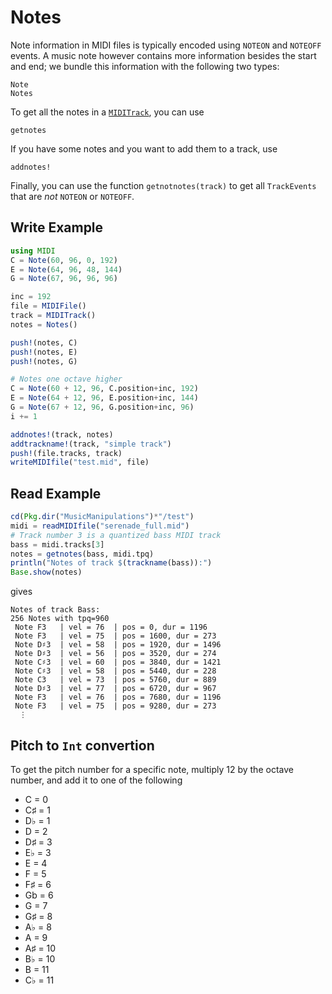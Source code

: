 # Notes

Note information in MIDI files is typically encoded using `NOTEON` and `NOTEOFF` events.
A music note however contains more information besides the start and end; we bundle this information with the following two types:
```@docs
Note
Notes
```

To get all the notes in a [`MIDITrack`](@ref), you can use
```@docs
getnotes
```
If you have some notes and you want to add them to a track, use
```@docs
addnotes!
```
Finally, you can use the function `getnotnotes(track)` to get all `TrackEvents`
that are *not* `NOTEON` or `NOTEOFF`.

## Write Example

```julia
using MIDI
C = Note(60, 96, 0, 192)
E = Note(64, 96, 48, 144)
G = Note(67, 96, 96, 96)

inc = 192
file = MIDIFile()
track = MIDITrack()
notes = Notes()

push!(notes, C)
push!(notes, E)
push!(notes, G)

# Notes one octave higher
C = Note(60 + 12, 96, C.position+inc, 192)
E = Note(64 + 12, 96, E.position+inc, 144)
G = Note(67 + 12, 96, G.position+inc, 96)
i += 1

addnotes!(track, notes)
addtrackname!(track, "simple track")
push!(file.tracks, track)
writeMIDIfile("test.mid", file)
```

## Read Example
```julia
cd(Pkg.dir("MusicManipulations")*"/test")
midi = readMIDIfile("serenade_full.mid")
# Track number 3 is a quantized bass MIDI track
bass = midi.tracks[3]
notes = getnotes(bass, midi.tpq)
println("Notes of track $(trackname(bass)):")
Base.show(notes)
```
gives
```
Notes of track Bass:
256 Notes with tpq=960
 Note F3   | vel = 76  | pos = 0, dur = 1196
 Note F3   | vel = 75  | pos = 1600, dur = 273
 Note D♯3  | vel = 58  | pos = 1920, dur = 1496
 Note D♯3  | vel = 56  | pos = 3520, dur = 274
 Note C♯3  | vel = 60  | pos = 3840, dur = 1421
 Note C♯3  | vel = 58  | pos = 5440, dur = 228
 Note C3   | vel = 73  | pos = 5760, dur = 889
 Note D♯3  | vel = 77  | pos = 6720, dur = 967
 Note F3   | vel = 76  | pos = 7680, dur = 1196
 Note F3   | vel = 75  | pos = 9280, dur = 273
  ⋮
```

## Pitch to `Int` convertion
To get the pitch number for a specific note, multiply 12 by the octave number, and add it to one of the following

- C  = 0
- C♯ = 1
- D♭ = 1
- D  = 2
- D♯ = 3
- E♭ = 3
- E  = 4
- F  = 5
- F♯ = 6
- Gb = 6
- G  = 7
- G♯ = 8
- A♭ = 8
- A  = 9
- A♯ = 10
- B♭ = 10
- B  = 11
- C♭ = 11

